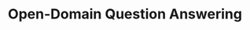 ---
layout: page
title: Open-Domain Question Answering
pdf: /assets/pdf/open-domain_question_answering.pdf
contents: 
    - Course project of <i>Natural Language Processing</i> given by Prof. <a href="https://kimiyoung.github.io/">Zhilin Yang</a>.
    - Collabrated with Tian Gao, Wenhao Wang, and Bingliang Zhang.
    - We improved the robustness of queries through data augmentation in retrieval, making the queries more information-dense by adding several types of related texts.
    - Our improved method achieved state-of-the-art retrieval accuracy of passage retrievers.
importance: 1
category: course
---